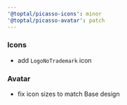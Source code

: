 ```yaml
---
'@toptal/picasso-icons': minor
'@toptal/picasso-avatar': patch
---
```


### Icons

- add `LogoNoTrademark` icon

### Avatar

- fix icon sizes to match Base design
